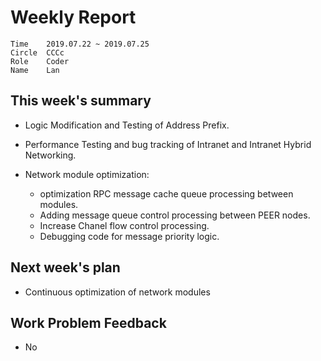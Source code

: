 # Weekly Report 
```
Time	2019.07.22 ~ 2019.07.25
Circle	CCCc
Role	Coder
Name	Lan
```
## This week's summary
- Logic Modification and Testing of Address Prefix.
- Performance Testing and bug tracking of Intranet and Intranet Hybrid Networking.
- Network module optimization:

  - optimization RPC message cache queue processing between modules. 
  - Adding message queue control processing between PEER nodes.
  - Increase Chanel flow control processing.
  - Debugging code for message priority logic.

## Next week's plan

-  Continuous optimization of network modules

## Work Problem Feedback
- No

